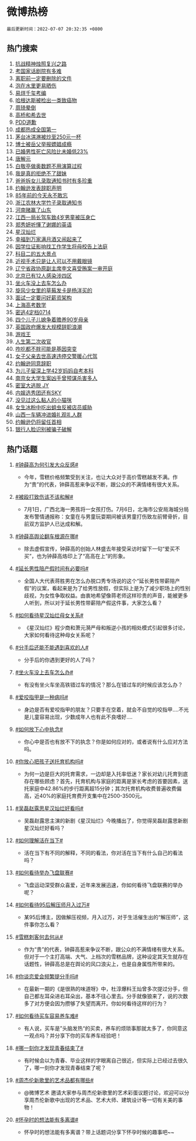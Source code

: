 # 微博热榜

`最后更新时间：2022-07-07 20:32:35 +0800`

## 热门搜索

1. [抗战精神烛照复兴之路](https://m.weibo.cn/search?containerid=100103type%3D1%26t%3D10%26q%3D%23%E6%8A%97%E6%88%98%E7%B2%BE%E7%A5%9E%E7%83%9B%E7%85%A7%E5%A4%8D%E5%85%B4%E4%B9%8B%E8%B7%AF%23&stream_entry_id=51&isnewpage=1&extparam=seat%3D1%26dgr%3D0%26c_type%3D51%26cate%3D10103%26pos%3D0%26filter_type%3Drealtimehot%26display_time%3D1657197154%26pre_seqid%3D1657197154152045441408&luicode=10000011&lfid=106003type%253D25%2526t%253D3%2526disable_hot%253D1%2526filter_type%253Drealtimehot)
1. [考国家话剧院有多难](https://m.weibo.cn/search?containerid=100103type%3D1%26t%3D10%26q%3D%23%E8%80%83%E5%9B%BD%E5%AE%B6%E8%AF%9D%E5%89%A7%E9%99%A2%E6%9C%89%E5%A4%9A%E9%9A%BE%23&stream_entry_id=31&isnewpage=1&extparam=seat%3D1%26realpos%3D1%26flag%3D0%26lcate%3D5001%26dgr%3D0%26c_type%3D31%26cate%3D0%26pos%3D0%26filter_type%3Drealtimehot%26display_time%3D1657197154%26pre_seqid%3D1657197154152045441408&luicode=10000011&lfid=106003type%253D25%2526t%253D3%2526disable_hot%253D1%2526filter_type%253Drealtimehot)
1. [离职前一定要删除的文件](https://m.weibo.cn/search?containerid=100103type%3D1%26t%3D10%26q%3D%23%E7%A6%BB%E8%81%8C%E5%89%8D%E4%B8%80%E5%AE%9A%E8%A6%81%E5%88%A0%E9%99%A4%E7%9A%84%E6%96%87%E4%BB%B6%23&stream_entry_id=31&isnewpage=1&extparam=seat%3D1%26realpos%3D2%26flag%3D16%26lcate%3D5001%26dgr%3D0%26c_type%3D31%26cate%3D0%26pos%3D1%26filter_type%3Drealtimehot%26display_time%3D1657197154%26pre_seqid%3D1657197154152045441408&luicode=10000011&lfid=106003type%253D25%2526t%253D3%2526disable_hot%253D1%2526filter_type%253Drealtimehot)
1. [泡在水里更易晒伤](https://m.weibo.cn/search?containerid=100103type%3D1%26t%3D10%26q%3D%23%E6%B3%A1%E5%9C%A8%E6%B0%B4%E9%87%8C%E6%9B%B4%E6%98%93%E6%99%92%E4%BC%A4%23&stream_entry_id=31&isnewpage=1&extparam=seat%3D1%26realpos%3D3%26flag%3D0%26lcate%3D5001%26dgr%3D0%26c_type%3D31%26cate%3D0%26pos%3D2%26filter_type%3Drealtimehot%26display_time%3D1657197154%26pre_seqid%3D1657197154152045441408&luicode=10000011&lfid=106003type%253D25%2526t%253D3%2526disable_hot%253D1%2526filter_type%253Drealtimehot)
1. [易烊千玺考编](https://m.weibo.cn/search?containerid=100103type%3D1%26t%3D10%26q%3D%E6%98%93%E7%83%8A%E5%8D%83%E7%8E%BA%E8%80%83%E7%BC%96&stream_entry_id=31&isnewpage=1&extparam=seat%3D1%26realpos%3D4%26flag%3D16%26lcate%3D5001%26dgr%3D0%26c_type%3D31%26cate%3D0%26pos%3D3%26filter_type%3Drealtimehot%26display_time%3D1657197154%26pre_seqid%3D1657197154152045441408&luicode=10000011&lfid=106003type%253D25%2526t%253D3%2526disable_hot%253D1%2526filter_type%253Drealtimehot)
1. [哈根达斯被检出一类致癌物](https://m.weibo.cn/search?containerid=100103type%3D1%26t%3D10%26q%3D%23%E5%93%88%E6%A0%B9%E8%BE%BE%E6%96%AF%E8%A2%AB%E6%A3%80%E5%87%BA%E4%B8%80%E7%B1%BB%E8%87%B4%E7%99%8C%E7%89%A9%23&stream_entry_id=31&isnewpage=1&extparam=seat%3D1%26realpos%3D5%26flag%3D0%26lcate%3D5001%26dgr%3D0%26c_type%3D31%26cate%3D0%26pos%3D4%26filter_type%3Drealtimehot%26display_time%3D1657197154%26pre_seqid%3D1657197154152045441408&luicode=10000011&lfid=106003type%253D25%2526t%253D3%2526disable_hot%253D1%2526filter_type%253Drealtimehot)
1. [周琦晕倒](https://m.weibo.cn/search?containerid=100103type%3D1%26t%3D10%26q%3D%E5%91%A8%E7%90%A6%E6%99%95%E5%80%92&stream_entry_id=31&isnewpage=1&extparam=seat%3D1%26realpos%3D6%26flag%3D0%26lcate%3D5001%26dgr%3D0%26c_type%3D31%26cate%3D0%26pos%3D5%26filter_type%3Drealtimehot%26display_time%3D1657197154%26pre_seqid%3D1657197154152045441408&luicode=10000011&lfid=106003type%253D25%2526t%253D3%2526disable_hot%253D1%2526filter_type%253Drealtimehot)
1. [高桥和希去世](https://m.weibo.cn/search?containerid=100103type%3D1%26t%3D10%26q%3D%23%E9%AB%98%E6%A1%A5%E5%92%8C%E5%B8%8C%E5%8E%BB%E4%B8%96%23&stream_entry_id=31&isnewpage=1&extparam=seat%3D1%26realpos%3D7%26flag%3D16%26lcate%3D5001%26dgr%3D0%26c_type%3D31%26cate%3D0%26pos%3D6%26filter_type%3Drealtimehot%26display_time%3D1657197154%26pre_seqid%3D1657197154152045441408&luicode=10000011&lfid=106003type%253D25%2526t%253D3%2526disable_hot%253D1%2526filter_type%253Drealtimehot)
1. [PDD道歉](https://m.weibo.cn/search?containerid=100103type%3D1%26t%3D10%26q%3D%23PDD%E9%81%93%E6%AD%89%23&stream_entry_id=31&isnewpage=1&extparam=seat%3D1%26realpos%3D8%26flag%3D2%26lcate%3D5001%26dgr%3D0%26c_type%3D31%26cate%3D0%26pos%3D7%26filter_type%3Drealtimehot%26display_time%3D1657197154%26pre_seqid%3D1657197154152045441408&luicode=10000011&lfid=106003type%253D25%2526t%253D3%2526disable_hot%253D1%2526filter_type%253Drealtimehot)
1. [成都热成全国第一](https://m.weibo.cn/search?containerid=100103type%3D1%26t%3D10%26q%3D%23%E6%88%90%E9%83%BD%E7%83%AD%E6%88%90%E5%85%A8%E5%9B%BD%E7%AC%AC%E4%B8%80%23&stream_entry_id=31&isnewpage=1&extparam=seat%3D1%26realpos%3D9%26flag%3D0%26lcate%3D5001%26dgr%3D0%26c_type%3D31%26cate%3D0%26pos%3D8%26filter_type%3Drealtimehot%26display_time%3D1657197154%26pre_seqid%3D1657197154152045441408&luicode=10000011&lfid=106003type%253D25%2526t%253D3%2526disable_hot%253D1%2526filter_type%253Drealtimehot)
1. [茅台冰淇淋被炒至250元一杯](https://m.weibo.cn/search?containerid=100103type%3D1%26t%3D10%26q%3D%23%E8%8C%85%E5%8F%B0%E5%86%B0%E6%B7%87%E6%B7%8B%E8%A2%AB%E7%82%92%E8%87%B3250%E5%85%83%E4%B8%80%E6%9D%AF%23&stream_entry_id=31&isnewpage=1&extparam=seat%3D1%26realpos%3D10%26flag%3D0%26lcate%3D5001%26dgr%3D0%26c_type%3D31%26cate%3D0%26pos%3D9%26filter_type%3Drealtimehot%26display_time%3D1657197154%26pre_seqid%3D1657197154152045441408&luicode=10000011&lfid=106003type%253D25%2526t%253D3%2526disable_hot%253D1%2526filter_type%253Drealtimehot)
1. [博士被岳父举报嫖娼成瘾](https://m.weibo.cn/search?containerid=100103type%3D1%26t%3D10%26q%3D%23%E5%8D%9A%E5%A3%AB%E8%A2%AB%E5%B2%B3%E7%88%B6%E4%B8%BE%E6%8A%A5%E5%AB%96%E5%A8%BC%E6%88%90%E7%98%BE%23&stream_entry_id=31&isnewpage=1&extparam=seat%3D1%26realpos%3D11%26flag%3D0%26lcate%3D5001%26dgr%3D0%26c_type%3D31%26cate%3D0%26pos%3D10%26filter_type%3Drealtimehot%26display_time%3D1657197154%26pre_seqid%3D1657197154152045441408&luicode=10000011&lfid=106003type%253D25%2526t%253D3%2526disable_hot%253D1%2526filter_type%253Drealtimehot)
1. [已婚男性死亡风险比未婚低23%](https://m.weibo.cn/search?containerid=100103type%3D1%26t%3D10%26q%3D%23%E5%B7%B2%E5%A9%9A%E7%94%B7%E6%80%A7%E6%AD%BB%E4%BA%A1%E9%A3%8E%E9%99%A9%E6%AF%94%E6%9C%AA%E5%A9%9A%E4%BD%8E23%25%23&stream_entry_id=31&isnewpage=1&extparam=seat%3D1%26realpos%3D12%26flag%3D0%26lcate%3D5001%26dgr%3D0%26c_type%3D31%26cate%3D0%26pos%3D11%26filter_type%3Drealtimehot%26display_time%3D1657197154%26pre_seqid%3D1657197154152045441408&luicode=10000011&lfid=106003type%253D25%2526t%253D3%2526disable_hot%253D1%2526filter_type%253Drealtimehot)
1. [唐解元](https://m.weibo.cn/search?containerid=100103type%3D1%26t%3D10%26q%3D%E5%94%90%E8%A7%A3%E5%85%83&stream_entry_id=31&isnewpage=1&extparam=seat%3D1%26realpos%3D13%26flag%3D0%26lcate%3D5001%26dgr%3D0%26c_type%3D31%26cate%3D0%26pos%3D12%26filter_type%3Drealtimehot%26display_time%3D1657197154%26pre_seqid%3D1657197154152045441408&luicode=10000011&lfid=106003type%253D25%2526t%253D3%2526disable_hot%253D1%2526filter_type%253Drealtimehot)
1. [白敬亭做奥数题不用演算过程](https://m.weibo.cn/search?containerid=100103type%3D1%26t%3D10%26q%3D%23%E7%99%BD%E6%95%AC%E4%BA%AD%E5%81%9A%E5%A5%A5%E6%95%B0%E9%A2%98%E4%B8%8D%E7%94%A8%E6%BC%94%E7%AE%97%E8%BF%87%E7%A8%8B%23&stream_entry_id=31&isnewpage=1&extparam=seat%3D1%26realpos%3D14%26flag%3D1%26lcate%3D5001%26dgr%3D0%26c_type%3D31%26cate%3D0%26pos%3D13%26filter_type%3Drealtimehot%26display_time%3D1657197154%26pre_seqid%3D1657197154152045441408&luicode=10000011&lfid=106003type%253D25%2526t%253D3%2526disable_hot%253D1%2526filter_type%253Drealtimehot)
1. [我是真的拒绝不了甜妹](https://m.weibo.cn/search?containerid=100103type%3D1%26t%3D10%26q%3D%23%E6%88%91%E6%98%AF%E7%9C%9F%E7%9A%84%E6%8B%92%E7%BB%9D%E4%B8%8D%E4%BA%86%E7%94%9C%E5%A6%B9%23&stream_entry_id=31&isnewpage=1&extparam=seat%3D1%26realpos%3D15%26flag%3D1%26lcate%3D5001%26dgr%3D0%26c_type%3D31%26cate%3D0%26pos%3D14%26filter_type%3Drealtimehot%26display_time%3D1657197154%26pre_seqid%3D1657197154152045441408&luicode=10000011&lfid=106003type%253D25%2526t%253D3%2526disable_hot%253D1%2526filter_type%253Drealtimehot)
1. [爸爸拆女儿录取通知书时有多珍重](https://m.weibo.cn/search?containerid=100103type%3D1%26t%3D10%26q%3D%23%E7%88%B8%E7%88%B8%E6%8B%86%E5%A5%B3%E5%84%BF%E5%BD%95%E5%8F%96%E9%80%9A%E7%9F%A5%E4%B9%A6%E6%97%B6%E6%9C%89%E5%A4%9A%E7%8F%8D%E9%87%8D%23&stream_entry_id=31&isnewpage=1&extparam=seat%3D1%26realpos%3D16%26flag%3D0%26lcate%3D5001%26dgr%3D0%26c_type%3D31%26cate%3D0%26pos%3D15%26filter_type%3Drealtimehot%26display_time%3D1657197154%26pre_seqid%3D1657197154152045441408&luicode=10000011&lfid=106003type%253D25%2526t%253D3%2526disable_hot%253D1%2526filter_type%253Drealtimehot)
1. [约翰逊发表辞职声明](https://m.weibo.cn/search?containerid=100103type%3D1%26t%3D10%26q%3D%23%E7%BA%A6%E7%BF%B0%E9%80%8A%E5%8F%91%E8%A1%A8%E8%BE%9E%E8%81%8C%E5%A3%B0%E6%98%8E%23&stream_entry_id=31&isnewpage=1&extparam=seat%3D1%26realpos%3D17%26flag%3D1%26lcate%3D5001%26dgr%3D0%26c_type%3D31%26cate%3D0%26pos%3D16%26filter_type%3Drealtimehot%26display_time%3D1657197154%26pre_seqid%3D1657197154152045441408&luicode=10000011&lfid=106003type%253D25%2526t%253D3%2526disable_hot%253D1%2526filter_type%253Drealtimehot)
1. [85年前的今天永不敢忘](https://m.weibo.cn/search?containerid=100103type%3D1%26t%3D10%26q%3D%2385%E5%B9%B4%E5%89%8D%E7%9A%84%E4%BB%8A%E5%A4%A9%E6%B0%B8%E4%B8%8D%E6%95%A2%E5%BF%98%23&stream_entry_id=31&isnewpage=1&extparam=seat%3D1%26realpos%3D18%26flag%3D0%26lcate%3D5001%26dgr%3D0%26c_type%3D31%26cate%3D0%26pos%3D17%26filter_type%3Drealtimehot%26display_time%3D1657197154%26pre_seqid%3D1657197154152045441408&luicode=10000011&lfid=106003type%253D25%2526t%253D3%2526disable_hot%253D1%2526filter_type%253Drealtimehot)
1. [浙江农林大学竹子录取通知书](https://m.weibo.cn/search?containerid=100103type%3D1%26t%3D10%26q%3D%23%E6%B5%99%E6%B1%9F%E5%86%9C%E6%9E%97%E5%A4%A7%E5%AD%A6%E7%AB%B9%E5%AD%90%E5%BD%95%E5%8F%96%E9%80%9A%E7%9F%A5%E4%B9%A6%23&stream_entry_id=31&isnewpage=1&extparam=seat%3D1%26realpos%3D19%26flag%3D1%26lcate%3D5001%26dgr%3D0%26c_type%3D31%26cate%3D0%26pos%3D18%26filter_type%3Drealtimehot%26display_time%3D1657197154%26pre_seqid%3D1657197154152045441408&luicode=10000011&lfid=106003type%253D25%2526t%253D3%2526disable_hot%253D1%2526filter_type%253Drealtimehot)
1. [河南赌赢了山东](https://m.weibo.cn/search?containerid=100103type%3D1%26t%3D10%26q%3D%23%E6%B2%B3%E5%8D%97%E8%B5%8C%E8%B5%A2%E4%BA%86%E5%B1%B1%E4%B8%9C%23&stream_entry_id=31&isnewpage=1&extparam=seat%3D1%26realpos%3D20%26flag%3D0%26lcate%3D5001%26dgr%3D0%26c_type%3D31%26cate%3D0%26pos%3D19%26filter_type%3Drealtimehot%26display_time%3D1657197154%26pre_seqid%3D1657197154152045441408&luicode=10000011&lfid=106003type%253D25%2526t%253D3%2526disable_hot%253D1%2526filter_type%253Drealtimehot)
1. [江西一局长驾车致4岁男童被压身亡](https://m.weibo.cn/search?containerid=100103type%3D1%26t%3D10%26q%3D%23%E6%B1%9F%E8%A5%BF%E4%B8%80%E5%B1%80%E9%95%BF%E9%A9%BE%E8%BD%A6%E8%87%B44%E5%B2%81%E7%94%B7%E7%AB%A5%E8%A2%AB%E5%8E%8B%E8%BA%AB%E4%BA%A1%23&stream_entry_id=31&isnewpage=1&extparam=seat%3D1%26realpos%3D21%26flag%3D0%26lcate%3D5001%26dgr%3D0%26c_type%3D31%26cate%3D0%26pos%3D20%26filter_type%3Drealtimehot%26display_time%3D1657197154%26pre_seqid%3D1657197154152045441408&luicode=10000011&lfid=106003type%253D25%2526t%253D3%2526disable_hot%253D1%2526filter_type%253Drealtimehot)
1. [郑秀妍听懂了谢娜的英语](https://m.weibo.cn/search?containerid=100103type%3D1%26t%3D10%26q%3D%23%E9%83%91%E7%A7%80%E5%A6%8D%E5%90%AC%E6%87%82%E4%BA%86%E8%B0%A2%E5%A8%9C%E7%9A%84%E8%8B%B1%E8%AF%AD%23&stream_entry_id=31&isnewpage=1&extparam=seat%3D1%26realpos%3D22%26flag%3D0%26lcate%3D5001%26dgr%3D0%26c_type%3D31%26cate%3D0%26pos%3D21%26filter_type%3Drealtimehot%26display_time%3D1657197154%26pre_seqid%3D1657197154152045441408&luicode=10000011&lfid=106003type%253D25%2526t%253D3%2526disable_hot%253D1%2526filter_type%253Drealtimehot)
1. [星汉灿烂](https://m.weibo.cn/search?containerid=100103type%3D1%26t%3D10%26q%3D%E6%98%9F%E6%B1%89%E7%81%BF%E7%83%82&stream_entry_id=31&isnewpage=1&extparam=seat%3D1%26realpos%3D23%26flag%3D0%26lcate%3D5001%26dgr%3D0%26c_type%3D31%26cate%3D0%26pos%3D22%26filter_type%3Drealtimehot%26display_time%3D1657197154%26pre_seqid%3D1657197154152045441408&luicode=10000011&lfid=106003type%253D25%2526t%253D3%2526disable_hot%253D1%2526filter_type%253Drealtimehot)
1. [幸福到万家满月酒又闹起来了](https://m.weibo.cn/search?containerid=100103type%3D1%26t%3D10%26q%3D%23%E5%B9%B8%E7%A6%8F%E5%88%B0%E4%B8%87%E5%AE%B6%E6%BB%A1%E6%9C%88%E9%85%92%E5%8F%88%E9%97%B9%E8%B5%B7%E6%9D%A5%E4%BA%86%23&stream_entry_id=31&isnewpage=1&extparam=seat%3D1%26realpos%3D24%26flag%3D1%26lcate%3D5001%26dgr%3D0%26c_type%3D31%26cate%3D0%26pos%3D23%26filter_type%3Drealtimehot%26display_time%3D1657197154%26pre_seqid%3D1657197154152045441408&luicode=10000011&lfid=106003type%253D25%2526t%253D3%2526disable_hot%253D1%2526filter_type%253Drealtimehot)
1. [因学位证影响找工作学生将母校告上法庭](https://m.weibo.cn/search?containerid=100103type%3D1%26t%3D10%26q%3D%23%E5%9B%A0%E5%AD%A6%E4%BD%8D%E8%AF%81%E5%BD%B1%E5%93%8D%E6%89%BE%E5%B7%A5%E4%BD%9C%E5%AD%A6%E7%94%9F%E5%B0%86%E6%AF%8D%E6%A0%A1%E5%91%8A%E4%B8%8A%E6%B3%95%E5%BA%AD%23&stream_entry_id=31&isnewpage=1&extparam=seat%3D1%26realpos%3D25%26flag%3D0%26lcate%3D5001%26dgr%3D0%26c_type%3D31%26cate%3D0%26pos%3D24%26filter_type%3Drealtimehot%26display_time%3D1657197154%26pre_seqid%3D1657197154152045441408&luicode=10000011&lfid=106003type%253D25%2526t%253D3%2526disable_hot%253D1%2526filter_type%253Drealtimehot)
1. [科目二的五大景点](https://m.weibo.cn/search?containerid=100103type%3D1%26t%3D10%26q%3D%23%E7%A7%91%E7%9B%AE%E4%BA%8C%E7%9A%84%E4%BA%94%E5%A4%A7%E6%99%AF%E7%82%B9%23&stream_entry_id=31&isnewpage=1&extparam=seat%3D1%26realpos%3D26%26flag%3D0%26lcate%3D5001%26dgr%3D0%26c_type%3D31%26cate%3D0%26pos%3D25%26filter_type%3Drealtimehot%26display_time%3D1657197154%26pre_seqid%3D1657197154152045441408&luicode=10000011&lfid=106003type%253D25%2526t%253D3%2526disable_hot%253D1%2526filter_type%253Drealtimehot)
1. [近视手术只是让人可以不用戴眼镜](https://m.weibo.cn/search?containerid=100103type%3D1%26t%3D10%26q%3D%23%E8%BF%91%E8%A7%86%E6%89%8B%E6%9C%AF%E5%8F%AA%E6%98%AF%E8%AE%A9%E4%BA%BA%E5%8F%AF%E4%BB%A5%E4%B8%8D%E7%94%A8%E6%88%B4%E7%9C%BC%E9%95%9C%23&stream_entry_id=31&isnewpage=1&extparam=seat%3D1%26realpos%3D27%26flag%3D0%26lcate%3D5001%26dgr%3D0%26c_type%3D31%26cate%3D0%26pos%3D26%26filter_type%3Drealtimehot%26display_time%3D1657197154%26pre_seqid%3D1657197154152045441408&luicode=10000011&lfid=106003type%253D25%2526t%253D3%2526disable_hot%253D1%2526filter_type%253Drealtimehot)
1. [辽宁省政协原副主席李文喜受贿案一审开庭](https://m.weibo.cn/search?containerid=100103type%3D1%26t%3D10%26q%3D%23%E8%BE%BD%E5%AE%81%E7%9C%81%E6%94%BF%E5%8D%8F%E5%8E%9F%E5%89%AF%E4%B8%BB%E5%B8%AD%E6%9D%8E%E6%96%87%E5%96%9C%E5%8F%97%E8%B4%BF%E6%A1%88%E4%B8%80%E5%AE%A1%E5%BC%80%E5%BA%AD%23&stream_entry_id=31&isnewpage=1&extparam=seat%3D1%26realpos%3D28%26flag%3D1%26lcate%3D5001%26dgr%3D0%26c_type%3D31%26cate%3D0%26pos%3D27%26filter_type%3Drealtimehot%26display_time%3D1657197154%26pre_seqid%3D1657197154152045441408&luicode=10000011&lfid=106003type%253D25%2526t%253D3%2526disable_hot%253D1%2526filter_type%253Drealtimehot)
1. [北京已有12人感染涉四区](https://m.weibo.cn/search?containerid=100103type%3D1%26t%3D10%26q%3D%23%E5%8C%97%E4%BA%AC%E5%B7%B2%E6%9C%8912%E4%BA%BA%E6%84%9F%E6%9F%93%E6%B6%89%E5%9B%9B%E5%8C%BA%23&stream_entry_id=31&isnewpage=1&extparam=seat%3D1%26realpos%3D29%26flag%3D0%26lcate%3D5001%26dgr%3D0%26c_type%3D31%26cate%3D0%26pos%3D28%26filter_type%3Drealtimehot%26display_time%3D1657197154%26pre_seqid%3D1657197154152045441408&luicode=10000011&lfid=106003type%253D25%2526t%253D3%2526disable_hot%253D1%2526filter_type%253Drealtimehot)
1. [坐火车没上去车怎么办](https://m.weibo.cn/search?containerid=100103type%3D1%26t%3D10%26q%3D%23%E5%9D%90%E7%81%AB%E8%BD%A6%E6%B2%A1%E4%B8%8A%E5%8E%BB%E8%BD%A6%E6%80%8E%E4%B9%88%E5%8A%9E%23&stream_entry_id=31&isnewpage=1&extparam=seat%3D1%26realpos%3D30%26flag%3D1%26lcate%3D5001%26dgr%3D0%26c_type%3D31%26cate%3D0%26pos%3D29%26filter_type%3Drealtimehot%26display_time%3D1657197154%26pre_seqid%3D1657197154152045441408&luicode=10000011&lfid=106003type%253D25%2526t%253D3%2526disable_hot%253D1%2526filter_type%253Drealtimehot)
1. [旋风少女里的草莓发卡是杨洋买的](https://m.weibo.cn/search?containerid=100103type%3D1%26t%3D10%26q%3D%23%E6%97%8B%E9%A3%8E%E5%B0%91%E5%A5%B3%E9%87%8C%E7%9A%84%E8%8D%89%E8%8E%93%E5%8F%91%E5%8D%A1%E6%98%AF%E6%9D%A8%E6%B4%8B%E4%B9%B0%E7%9A%84%23&stream_entry_id=31&isnewpage=1&extparam=seat%3D1%26realpos%3D31%26flag%3D0%26lcate%3D5001%26dgr%3D0%26c_type%3D31%26cate%3D0%26pos%3D30%26filter_type%3Drealtimehot%26display_time%3D1657197154%26pre_seqid%3D1657197154152045441408&luicode=10000011&lfid=106003type%253D25%2526t%253D3%2526disable_hot%253D1%2526filter_type%253Drealtimehot)
1. [面试一定要问好薪资架构](https://m.weibo.cn/search?containerid=100103type%3D1%26t%3D10%26q%3D%23%E9%9D%A2%E8%AF%95%E4%B8%80%E5%AE%9A%E8%A6%81%E9%97%AE%E5%A5%BD%E8%96%AA%E8%B5%84%E6%9E%B6%E6%9E%84%23&stream_entry_id=31&isnewpage=1&extparam=seat%3D1%26realpos%3D32%26flag%3D0%26lcate%3D5001%26dgr%3D0%26c_type%3D31%26cate%3D0%26pos%3D31%26filter_type%3Drealtimehot%26display_time%3D1657197154%26pre_seqid%3D1657197154152045441408&luicode=10000011&lfid=106003type%253D25%2526t%253D3%2526disable_hot%253D1%2526filter_type%253Drealtimehot)
1. [上海高考数学](https://m.weibo.cn/search?containerid=100103type%3D1%26t%3D10%26q%3D%E4%B8%8A%E6%B5%B7%E9%AB%98%E8%80%83%E6%95%B0%E5%AD%A6&stream_entry_id=31&isnewpage=1&extparam=seat%3D1%26realpos%3D33%26flag%3D0%26lcate%3D5001%26dgr%3D0%26c_type%3D31%26cate%3D0%26pos%3D32%26filter_type%3Drealtimehot%26display_time%3D1657197154%26pre_seqid%3D1657197154152045441408&luicode=10000011&lfid=106003type%253D25%2526t%253D3%2526disable_hot%253D1%2526filter_type%253Drealtimehot)
1. [密逃4定档0714](https://m.weibo.cn/search?containerid=100103type%3D1%26t%3D10%26q%3D%23%E5%AF%86%E9%80%834%E5%AE%9A%E6%A1%A30714%23&stream_entry_id=31&isnewpage=1&extparam=seat%3D1%26realpos%3D34%26flag%3D1%26lcate%3D5001%26dgr%3D0%26c_type%3D31%26cate%3D0%26pos%3D33%26filter_type%3Drealtimehot%26display_time%3D1657197154%26pre_seqid%3D1657197154152045441408&luicode=10000011&lfid=106003type%253D25%2526t%253D3%2526disable_hot%253D1%2526filter_type%253Drealtimehot)
1. [四个儿子儿媳争着赡养90岁母亲](https://m.weibo.cn/search?containerid=100103type%3D1%26t%3D10%26q%3D%23%E5%9B%9B%E4%B8%AA%E5%84%BF%E5%AD%90%E5%84%BF%E5%AA%B3%E4%BA%89%E7%9D%80%E8%B5%A1%E5%85%BB90%E5%B2%81%E6%AF%8D%E4%BA%B2%23&stream_entry_id=31&isnewpage=1&extparam=seat%3D1%26realpos%3D35%26flag%3D0%26lcate%3D5001%26dgr%3D0%26c_type%3D31%26cate%3D0%26pos%3D34%26filter_type%3Drealtimehot%26display_time%3D1657197154%26pre_seqid%3D1657197154152045441408&luicode=10000011&lfid=106003type%253D25%2526t%253D3%2526disable_hot%253D1%2526filter_type%253Drealtimehot)
1. [英国政府爆发大规模辞职浪潮](https://m.weibo.cn/search?containerid=100103type%3D1%26t%3D10%26q%3D%23%E8%8B%B1%E5%9B%BD%E6%94%BF%E5%BA%9C%E7%88%86%E5%8F%91%E5%A4%A7%E8%A7%84%E6%A8%A1%E8%BE%9E%E8%81%8C%E6%B5%AA%E6%BD%AE%23&stream_entry_id=31&isnewpage=1&extparam=seat%3D1%26realpos%3D36%26flag%3D0%26lcate%3D5001%26dgr%3D0%26c_type%3D31%26cate%3D0%26pos%3D35%26filter_type%3Drealtimehot%26display_time%3D1657197154%26pre_seqid%3D1657197154152045441408&luicode=10000011&lfid=106003type%253D25%2526t%253D3%2526disable_hot%253D1%2526filter_type%253Drealtimehot)
1. [游戏王](https://m.weibo.cn/search?containerid=100103type%3D1%26t%3D10%26q%3D%E6%B8%B8%E6%88%8F%E7%8E%8B&stream_entry_id=31&isnewpage=1&extparam=seat%3D1%26realpos%3D37%26flag%3D0%26lcate%3D5001%26dgr%3D0%26c_type%3D31%26cate%3D0%26pos%3D36%26filter_type%3Drealtimehot%26display_time%3D1657197154%26pre_seqid%3D1657197154152045441408&luicode=10000011&lfid=106003type%253D25%2526t%253D3%2526disable_hot%253D1%2526filter_type%253Drealtimehot)
1. [人生第二次收官](https://m.weibo.cn/search?containerid=100103type%3D1%26t%3D10%26q%3D%23%E4%BA%BA%E7%94%9F%E7%AC%AC%E4%BA%8C%E6%AC%A1%E6%94%B6%E5%AE%98%23&stream_entry_id=31&isnewpage=1&extparam=seat%3D1%26realpos%3D38%26flag%3D1%26lcate%3D5001%26dgr%3D0%26c_type%3D31%26cate%3D0%26pos%3D37%26filter_type%3Drealtimehot%26display_time%3D1657197154%26pre_seqid%3D1657197154152045441408&luicode=10000011&lfid=106003type%253D25%2526t%253D3%2526disable_hot%253D1%2526filter_type%253Drealtimehot)
1. [咋吃都不胖可能是基因突变](https://m.weibo.cn/search?containerid=100103type%3D1%26t%3D10%26q%3D%23%E5%92%8B%E5%90%83%E9%83%BD%E4%B8%8D%E8%83%96%E5%8F%AF%E8%83%BD%E6%98%AF%E5%9F%BA%E5%9B%A0%E7%AA%81%E5%8F%98%23&stream_entry_id=31&isnewpage=1&extparam=seat%3D1%26realpos%3D39%26flag%3D0%26lcate%3D5001%26dgr%3D0%26c_type%3D31%26cate%3D0%26pos%3D38%26filter_type%3Drealtimehot%26display_time%3D1657197154%26pre_seqid%3D1657197154152045441408&luicode=10000011&lfid=106003type%253D25%2526t%253D3%2526disable_hot%253D1%2526filter_type%253Drealtimehot)
1. [女子父亲去世高速违停交警暖心代驾](https://m.weibo.cn/search?containerid=100103type%3D1%26t%3D10%26q%3D%23%E5%A5%B3%E5%AD%90%E7%88%B6%E4%BA%B2%E5%8E%BB%E4%B8%96%E9%AB%98%E9%80%9F%E8%BF%9D%E5%81%9C%E4%BA%A4%E8%AD%A6%E6%9A%96%E5%BF%83%E4%BB%A3%E9%A9%BE%23&stream_entry_id=31&isnewpage=1&extparam=seat%3D1%26realpos%3D40%26flag%3D0%26lcate%3D5001%26dgr%3D0%26c_type%3D31%26cate%3D0%26pos%3D39%26filter_type%3Drealtimehot%26display_time%3D1657197154%26pre_seqid%3D1657197154152045441408&luicode=10000011&lfid=106003type%253D25%2526t%253D3%2526disable_hot%253D1%2526filter_type%253Drealtimehot)
1. [约翰逊同意辞职](https://m.weibo.cn/search?containerid=100103type%3D1%26t%3D10%26q%3D%23%E7%BA%A6%E7%BF%B0%E9%80%8A%E5%90%8C%E6%84%8F%E8%BE%9E%E8%81%8C%23&stream_entry_id=31&isnewpage=1&extparam=seat%3D1%26realpos%3D41%26flag%3D0%26lcate%3D5001%26dgr%3D0%26c_type%3D31%26cate%3D0%26pos%3D40%26filter_type%3Drealtimehot%26display_time%3D1657197154%26pre_seqid%3D1657197154152045441408&luicode=10000011&lfid=106003type%253D25%2526t%253D3%2526disable_hot%253D1%2526filter_type%253Drealtimehot)
1. [为儿子留深上学42岁妈妈自考本科](https://m.weibo.cn/search?containerid=100103type%3D1%26t%3D10%26q%3D%23%E4%B8%BA%E5%84%BF%E5%AD%90%E7%95%99%E6%B7%B1%E4%B8%8A%E5%AD%A642%E5%B2%81%E5%A6%88%E5%A6%88%E8%87%AA%E8%80%83%E6%9C%AC%E7%A7%91%23&stream_entry_id=31&isnewpage=1&extparam=seat%3D1%26realpos%3D42%26flag%3D1%26lcate%3D5001%26dgr%3D0%26c_type%3D31%26cate%3D0%26pos%3D41%26filter_type%3Drealtimehot%26display_time%3D1657197154%26pre_seqid%3D1657197154152045441408&luicode=10000011&lfid=106003type%253D25%2526t%253D3%2526disable_hot%253D1%2526filter_type%253Drealtimehot)
1. [南京女大学生案凶手曾预谋杀害多人](https://m.weibo.cn/search?containerid=100103type%3D1%26t%3D10%26q%3D%23%E5%8D%97%E4%BA%AC%E5%A5%B3%E5%A4%A7%E5%AD%A6%E7%94%9F%E6%A1%88%E5%87%B6%E6%89%8B%E6%9B%BE%E9%A2%84%E8%B0%8B%E6%9D%80%E5%AE%B3%E5%A4%9A%E4%BA%BA%23&stream_entry_id=31&isnewpage=1&extparam=seat%3D1%26realpos%3D43%26flag%3D0%26lcate%3D5001%26dgr%3D0%26c_type%3D31%26cate%3D0%26pos%3D42%26filter_type%3Drealtimehot%26display_time%3D1657197154%26pre_seqid%3D1657197154152045441408&luicode=10000011&lfid=106003type%253D25%2526t%253D3%2526disable_hot%253D1%2526filter_type%253Drealtimehot)
1. [密室大逃脱 JY](https://m.weibo.cn/search?containerid=100103type%3D1%26t%3D10%26q%3D%E5%AF%86%E5%AE%A4%E5%A4%A7%E9%80%83%E8%84%B1+JY&stream_entry_id=31&isnewpage=1&extparam=seat%3D1%26realpos%3D44%26flag%3D0%26lcate%3D5001%26dgr%3D0%26c_type%3D31%26cate%3D0%26pos%3D43%26filter_type%3Drealtimehot%26display_time%3D1657197154%26pre_seqid%3D1657197154152045441408&luicode=10000011&lfid=106003type%253D25%2526t%253D3%2526disable_hot%253D1%2526filter_type%253Drealtimehot)
1. [内娱选秀团还有SKY](https://m.weibo.cn/search?containerid=100103type%3D1%26t%3D10%26q%3D%23%E5%86%85%E5%A8%B1%E9%80%89%E7%A7%80%E5%9B%A2%E8%BF%98%E6%9C%89SKY%23&stream_entry_id=31&isnewpage=1&extparam=seat%3D1%26realpos%3D45%26flag%3D0%26lcate%3D5001%26dgr%3D0%26c_type%3D31%26cate%3D0%26pos%3D44%26filter_type%3Drealtimehot%26display_time%3D1657197154%26pre_seqid%3D1657197154152045441408&luicode=10000011&lfid=106003type%253D25%2526t%253D3%2526disable_hot%253D1%2526filter_type%253Drealtimehot)
1. [没见过这么黏人的小猫咪](https://m.weibo.cn/search?containerid=100103type%3D1%26t%3D10%26q%3D%23%E6%B2%A1%E8%A7%81%E8%BF%87%E8%BF%99%E4%B9%88%E9%BB%8F%E4%BA%BA%E7%9A%84%E5%B0%8F%E7%8C%AB%E5%92%AA%23&stream_entry_id=31&isnewpage=1&extparam=seat%3D1%26realpos%3D46%26flag%3D1%26lcate%3D5001%26dgr%3D0%26c_type%3D31%26cate%3D0%26pos%3D45%26filter_type%3Drealtimehot%26display_time%3D1657197154%26pre_seqid%3D1657197154152045441408&luicode=10000011&lfid=106003type%253D25%2526t%253D3%2526disable_hot%253D1%2526filter_type%253Drealtimehot)
1. [女生冰粉中吃出蛆虫反被店员威胁](https://m.weibo.cn/search?containerid=100103type%3D1%26t%3D10%26q%3D%23%E5%A5%B3%E7%94%9F%E5%86%B0%E7%B2%89%E4%B8%AD%E5%90%83%E5%87%BA%E8%9B%86%E8%99%AB%E5%8F%8D%E8%A2%AB%E5%BA%97%E5%91%98%E5%A8%81%E8%83%81%23&stream_entry_id=31&isnewpage=1&extparam=seat%3D1%26realpos%3D47%26flag%3D0%26lcate%3D5001%26dgr%3D0%26c_type%3D31%26cate%3D0%26pos%3D46%26filter_type%3Drealtimehot%26display_time%3D1657197154%26pre_seqid%3D1657197154152045441408&luicode=10000011&lfid=106003type%253D25%2526t%253D3%2526disable_hot%253D1%2526filter_type%253Drealtimehot)
1. [山西一车辆冲进婚礼观礼人群](https://m.weibo.cn/search?containerid=100103type%3D1%26t%3D10%26q%3D%23%E5%B1%B1%E8%A5%BF%E4%B8%80%E8%BD%A6%E8%BE%86%E5%86%B2%E8%BF%9B%E5%A9%9A%E7%A4%BC%E8%A7%82%E7%A4%BC%E4%BA%BA%E7%BE%A4%23&stream_entry_id=31&isnewpage=1&extparam=seat%3D1%26realpos%3D48%26flag%3D0%26lcate%3D5001%26dgr%3D0%26c_type%3D31%26cate%3D0%26pos%3D47%26filter_type%3Drealtimehot%26display_time%3D1657197154%26pre_seqid%3D1657197154152045441408&luicode=10000011&lfid=106003type%253D25%2526t%253D3%2526disable_hot%253D1%2526filter_type%253Drealtimehot)
1. [约翰逊仍将留任首相](https://m.weibo.cn/search?containerid=100103type%3D1%26t%3D10%26q%3D%23%E7%BA%A6%E7%BF%B0%E9%80%8A%E4%BB%8D%E5%B0%86%E7%95%99%E4%BB%BB%E9%A6%96%E7%9B%B8%23&stream_entry_id=31&isnewpage=1&extparam=seat%3D1%26realpos%3D49%26flag%3D1%26lcate%3D5001%26dgr%3D0%26c_type%3D31%26cate%3D0%26pos%3D48%26filter_type%3Drealtimehot%26display_time%3D1657197154%26pre_seqid%3D1657197154152045441408&luicode=10000011&lfid=106003type%253D25%2526t%253D3%2526disable_hot%253D1%2526filter_type%253Drealtimehot)
1. [银行人脸识别被骗子破解](https://m.weibo.cn/search?containerid=100103type%3D1%26t%3D10%26q%3D%23%E9%93%B6%E8%A1%8C%E4%BA%BA%E8%84%B8%E8%AF%86%E5%88%AB%E8%A2%AB%E9%AA%97%E5%AD%90%E7%A0%B4%E8%A7%A3%23&stream_entry_id=31&isnewpage=1&extparam=seat%3D1%26realpos%3D50%26flag%3D0%26lcate%3D5001%26dgr%3D0%26c_type%3D31%26cate%3D0%26pos%3D49%26filter_type%3Drealtimehot%26display_time%3D1657197154%26pre_seqid%3D1657197154152045441408&luicode=10000011&lfid=106003type%253D25%2526t%253D3%2526disable_hot%253D1%2526filter_type%253Drealtimehot)

## 热门话题

1. [#钟薛高为何引发大众反感#](https://m.weibo.cn/search?containerid=231522type%3D1%26t%3D10%26q%3D%23%E9%92%9F%E8%96%9B%E9%AB%98%E4%B8%BA%E4%BD%95%E5%BC%95%E5%8F%91%E5%A4%A7%E4%BC%97%E5%8F%8D%E6%84%9F%23&stream_entry_id=128&isnewpage=1&extparam=seat%3D1%26dgr%3D0%26cate%3D5004%26unitid%3D44777%26lcate%3D5004%26pos%3D1-0-0%26c_type%3D128%26display_time%3D1657197155%26pre_seqid%3D1657197155214026376314&luicode=10000011&lfid=231648_-_4)
    - 今年，雪糕价格频繁受到关注，也让大众对于高价雪糕越发不满。作为“贵”的代表，钟薛高惹来争议不断，跟公众的不满情绪有很大关系。

1. [#被殴打致伤该不该和解#](https://m.weibo.cn/search?containerid=231522type%3D1%26t%3D10%26q%3D%23%E8%A2%AB%E6%AE%B4%E6%89%93%E8%87%B4%E4%BC%A4%E8%AF%A5%E4%B8%8D%E8%AF%A5%E5%92%8C%E8%A7%A3%23&stream_entry_id=128&isnewpage=1&extparam=seat%3D1%26dgr%3D0%26cate%3D5004%26unitid%3D44776%26lcate%3D5004%26pos%3D1-0-1%26c_type%3D128%26display_time%3D1657197155%26pre_seqid%3D1657197155214026376314&luicode=10000011&lfid=231648_-_4)
    - 7月1日，广西北海一男孩将一女孩打伤。7月6日，北海市公安局海城分局发布警情通报称：女童在与男童玩耍期间被该男童打伤致左前臂骨折，目前双方监护人已达成和解。

1. [#钟薛高舆论翻车根源在哪#](https://m.weibo.cn/search?containerid=231522type%3D1%26t%3D10%26q%3D%23%E9%92%9F%E8%96%9B%E9%AB%98%E8%88%86%E8%AE%BA%E7%BF%BB%E8%BD%A6%E6%A0%B9%E6%BA%90%E5%9C%A8%E5%93%AA%23&stream_entry_id=128&isnewpage=1&extparam=seat%3D1%26dgr%3D0%26cate%3D5004%26unitid%3D44767%26lcate%3D5004%26pos%3D1-0-2%26c_type%3D128%26display_time%3D1657197155%26pre_seqid%3D1657197155214026376314&luicode=10000011&lfid=231648_-_4)
    - 除去虚假宣传，钟薛高的创始人林盛去年接受采访时留下一句“爱买不买”，也为钟薛高烙印上了“高高在上”的形象。

1. [#延长男性陪产假时间有必要吗#](https://m.weibo.cn/search?containerid=231522type%3D1%26t%3D10%26q%3D%23%E5%BB%B6%E9%95%BF%E7%94%B7%E6%80%A7%E9%99%AA%E4%BA%A7%E5%81%87%E6%97%B6%E9%97%B4%E6%9C%89%E5%BF%85%E8%A6%81%E5%90%97%23&stream_entry_id=128&isnewpage=1&extparam=seat%3D1%26dgr%3D0%26cate%3D5004%26unitid%3D44771%26lcate%3D5004%26pos%3D1-0-3%26c_type%3D128%26display_time%3D1657197155%26pre_seqid%3D1657197155214026376314&luicode=10000011&lfid=231648_-_4)
    - 全国人大代表蒋胜男在怎么办脱口秀专场说的这个“延长男性带薪陪产假”的议案，看起来是为了给男性放假，但实际上是为了减少职场上的性别歧视，为女性争取权益。由衷地希望像蒋老师这样珍贵的声音，能被更多人听到，所以对于延长男性带薪陪产假这件事，大家怎么看？ ​

1. [#如何看待星汉灿烂母女关系#](https://m.weibo.cn/search?containerid=231522type%3D1%26t%3D10%26q%3D%23%E5%A6%82%E4%BD%95%E7%9C%8B%E5%BE%85%E6%98%9F%E6%B1%89%E7%81%BF%E7%83%82%E6%AF%8D%E5%A5%B3%E5%85%B3%E7%B3%BB%23&stream_entry_id=128&isnewpage=1&extparam=seat%3D1%26dgr%3D0%26cate%3D5004%26unitid%3D44768%26lcate%3D5004%26pos%3D1-0-4%26c_type%3D128%26display_time%3D1657197155%26pre_seqid%3D1657197155214026376314&luicode=10000011&lfid=231648_-_4)
    - 《星汉灿烂》程少商和萧元漪严母和叛逆小孩的相处模式引起很多讨论，大家如何看待这种母女关系呢？

1. [#分手后还能不能遇到喜欢的人#](https://m.weibo.cn/search?containerid=231522type%3D1%26t%3D10%26q%3D%23%E5%88%86%E6%89%8B%E5%90%8E%E8%BF%98%E8%83%BD%E4%B8%8D%E8%83%BD%E9%81%87%E5%88%B0%E5%96%9C%E6%AC%A2%E7%9A%84%E4%BA%BA%23&stream_entry_id=128&isnewpage=1&extparam=seat%3D1%26dgr%3D0%26cate%3D5004%26unitid%3D44772%26lcate%3D5004%26pos%3D1-0-5%26c_type%3D128%26display_time%3D1657197155%26pre_seqid%3D1657197155214026376314&luicode=10000011&lfid=231648_-_4)
    - 分手后的你遇到更好的人了吗？

1. [#坐火车没上去车怎么办#](https://m.weibo.cn/search?containerid=231522type%3D1%26t%3D10%26q%3D%23%E5%9D%90%E7%81%AB%E8%BD%A6%E6%B2%A1%E4%B8%8A%E5%8E%BB%E8%BD%A6%E6%80%8E%E4%B9%88%E5%8A%9E%23&stream_entry_id=128&isnewpage=1&extparam=seat%3D1%26dgr%3D0%26cate%3D5004%26unitid%3D1657191679853%26lcate%3D5004%26pos%3D1-0-6%26c_type%3D128%26display_time%3D1657197155%26pre_seqid%3D1657197155214026376314&luicode=10000011&lfid=231648_-_4)
    - 有没有坐火车坐高铁错过车的情况？那么在错过车的时候应该怎么办？

1. [#爱咬指甲是一种病吗#](https://m.weibo.cn/search?containerid=231522type%3D1%26t%3D10%26q%3D%23%E7%88%B1%E5%92%AC%E6%8C%87%E7%94%B2%E6%98%AF%E4%B8%80%E7%A7%8D%E7%97%85%E5%90%97%23&stream_entry_id=128&isnewpage=1&extparam=seat%3D1%26dgr%3D0%26cate%3D5004%26unitid%3D44765%26lcate%3D5004%26pos%3D1-0-7%26c_type%3D128%26display_time%3D1657197155%26pre_seqid%3D1657197155214026376314&luicode=10000011&lfid=231648_-_4)
    - 身边是否有爱咬指甲的朋友？只要手在空着，就会不自觉的咬指甲....不光是儿童容易出现，少数成年人也有此不良嗜好....

1. [#如何放下心中执念#](https://m.weibo.cn/search?containerid=231522type%3D1%26t%3D10%26q%3D%23%E5%A6%82%E4%BD%95%E6%94%BE%E4%B8%8B%E5%BF%83%E4%B8%AD%E6%89%A7%E5%BF%B5%23&stream_entry_id=128&isnewpage=1&extparam=seat%3D1%26dgr%3D0%26cate%3D5004%26unitid%3D44787%26lcate%3D5004%26pos%3D1-0-8%26c_type%3D128%26display_time%3D1657197155%26pre_seqid%3D1657197155214026376314&luicode=10000011&lfid=231648_-_4)
    - 你心中是否也有放不下的执念？你是如何应对的，或者说有什么应对方法吗。

1. [#你放心把孩子送托育机构吗#](https://m.weibo.cn/search?containerid=231522type%3D1%26t%3D10%26q%3D%23%E4%BD%A0%E6%94%BE%E5%BF%83%E6%8A%8A%E5%AD%A9%E5%AD%90%E9%80%81%E6%89%98%E8%82%B2%E6%9C%BA%E6%9E%84%E5%90%97%23&stream_entry_id=128&isnewpage=1&extparam=seat%3D1%26dgr%3D0%26cate%3D5004%26unitid%3D44760%26lcate%3D5004%26pos%3D1-0-9%26c_type%3D128%26display_time%3D1657197155%26pre_seqid%3D1657197155214026376314&luicode=10000011&lfid=231648_-_4)
    - 为何一边是巨大的托育需求，一边却是入托率低迷？家长对幼儿托育到底存在哪些顾虑？首先，托育机构与家庭的距离是家长考虑的首要因素，送托家庭中42.86%的步行距离超15分钟；其次托育机构收费普遍收费偏高，近40%的家庭托育费开支集中在2500-3500元。

1. [#吴磊赵露思星汉灿烂好看吗#](https://m.weibo.cn/search?containerid=231522type%3D1%26t%3D10%26q%3D%23%E5%90%B4%E7%A3%8A%E8%B5%B5%E9%9C%B2%E6%80%9D%E6%98%9F%E6%B1%89%E7%81%BF%E7%83%82%E5%A5%BD%E7%9C%8B%E5%90%97%23&stream_entry_id=128&isnewpage=1&extparam=seat%3D1%26dgr%3D0%26cate%3D5004%26unitid%3D44773%26lcate%3D5004%26pos%3D1-0-10%26c_type%3D128%26display_time%3D1657197155%26pre_seqid%3D1657197155214026376314&luicode=10000011&lfid=231648_-_4)
    - 吴磊赵露思主演的新剧《星汉灿烂》今晚播出了，你觉得吴磊赵露思新剧星汉灿烂好看吗？

1. [#如何理解活在当下#](https://m.weibo.cn/search?containerid=231522type%3D1%26t%3D10%26q%3D%23%E5%A6%82%E4%BD%95%E7%90%86%E8%A7%A3%E6%B4%BB%E5%9C%A8%E5%BD%93%E4%B8%8B%23&stream_entry_id=128&isnewpage=1&extparam=seat%3D1%26dgr%3D0%26cate%3D5004%26unitid%3D44719%26lcate%3D5004%26pos%3D1-0-11%26c_type%3D128%26display_time%3D1657197155%26pre_seqid%3D1657197155214026376314&luicode=10000011&lfid=231648_-_4)
    - 活在当下有不同的解释，不同的看法，你对活在当下有什么自己的看法吗？

1. [#如何看待举办飞盘联赛#](https://m.weibo.cn/search?containerid=231522type%3D1%26t%3D10%26q%3D%23%E5%A6%82%E4%BD%95%E7%9C%8B%E5%BE%85%E4%B8%BE%E5%8A%9E%E9%A3%9E%E7%9B%98%E8%81%94%E8%B5%9B%23&stream_entry_id=128&isnewpage=1&extparam=seat%3D1%26dgr%3D0%26cate%3D5004%26unitid%3Dm1657197003%26lcate%3D5004%26pos%3D1-0-12%26c_type%3D128%26display_time%3D1657197155%26pre_seqid%3D1657197155214026376314&luicode=10000011&lfid=231648_-_4)
    - 飞盘运动深受群众喜爱，近年来发展迅速，你如何看待飞盘联赛的举办呢？

1. [#如何看待95后解压师月入过万#](https://m.weibo.cn/search?containerid=231522type%3D1%26t%3D10%26q%3D%23%E5%A6%82%E4%BD%95%E7%9C%8B%E5%BE%8595%E5%90%8E%E8%A7%A3%E5%8E%8B%E5%B8%88%E6%9C%88%E5%85%A5%E8%BF%87%E4%B8%87%23&stream_entry_id=128&isnewpage=1&extparam=seat%3D1%26dgr%3D0%26cate%3D5004%26unitid%3D44781%26lcate%3D5004%26pos%3D1-0-13%26c_type%3D128%26display_time%3D1657197155%26pre_seqid%3D1657197155214026376314&luicode=10000011&lfid=231648_-_4)
    - 某95后博主，因做解压视频，月入过万，对于生活催生出的“解压师”，这件事你怎么看？

1. [#雪糕刺客何去何从#](https://m.weibo.cn/search?containerid=231522type%3D1%26t%3D10%26q%3D%23%E9%9B%AA%E7%B3%95%E5%88%BA%E5%AE%A2%E4%BD%95%E5%8E%BB%E4%BD%95%E4%BB%8E%23&stream_entry_id=128&isnewpage=1&extparam=seat%3D1%26dgr%3D0%26cate%3D5004%26unitid%3D44769%26lcate%3D5004%26pos%3D1-0-14%26c_type%3D128%26display_time%3D1657197155%26pre_seqid%3D1657197155214026376314&luicode=10000011&lfid=231648_-_4)
    - 作为“贵”的代表，钟薛高惹来争议不断，跟公众的不满情绪有很大关系。但对于一个主打高端、大气、上档次的雪糕品牌，这种设定其天生就存在话题性，钟薛高总是在舆论的风口浪尖上，也是自身属性所带来的。

1. [#你谈恋爱会频繁提分手吗#](https://m.weibo.cn/search?containerid=231522type%3D1%26t%3D10%26q%3D%23%E4%BD%A0%E8%B0%88%E6%81%8B%E7%88%B1%E4%BC%9A%E9%A2%91%E7%B9%81%E6%8F%90%E5%88%86%E6%89%8B%E5%90%97%23&stream_entry_id=128&isnewpage=1&extparam=seat%3D1%26dgr%3D0%26cate%3D5004%26unitid%3D44741%26lcate%3D5004%26pos%3D1-0-15%26c_type%3D128%26display_time%3D1657197155%26pre_seqid%3D1657197155214026376314&luicode=10000011&lfid=231648_-_4)
    - 在最新一期的《是很熟的味道呀》中，杜淳爆料王灿曾多次提过分手，但自己都左耳朵进右耳朵出，基本不往心里去。分手就像狼来了，说的次数多了对方便会因为攒够了失望而离开。你如何看待这样的行为？

1. [#如何看待买车容易养车难#](https://m.weibo.cn/search?containerid=231522type%3D1%26t%3D10%26q%3D%23%E5%A6%82%E4%BD%95%E7%9C%8B%E5%BE%85%E4%B9%B0%E8%BD%A6%E5%AE%B9%E6%98%93%E5%85%BB%E8%BD%A6%E9%9A%BE%23&stream_entry_id=128&isnewpage=1&extparam=seat%3D1%26dgr%3D0%26cate%3D5004%26unitid%3D44748%26lcate%3D5004%26pos%3D1-0-16%26c_type%3D128%26display_time%3D1657197155%26pre_seqid%3D1657197155214026376314&luicode=10000011&lfid=231648_-_4)
    - 有人说，买车是”头脑发热“的买卖，养车的烦琐事那就太多了，你同意这一观点吗？并分享下你的买车养车经验吧！

1. [#哪一刻你才发现青春结束了#](https://m.weibo.cn/search?containerid=231522type%3D1%26t%3D10%26q%3D%23%E5%93%AA%E4%B8%80%E5%88%BB%E4%BD%A0%E6%89%8D%E5%8F%91%E7%8E%B0%E9%9D%92%E6%98%A5%E7%BB%93%E6%9D%9F%E4%BA%86%23&stream_entry_id=128&isnewpage=1&extparam=seat%3D1%26dgr%3D0%26cate%3D5004%26unitid%3D44759%26lcate%3D5004%26pos%3D1-0-17%26c_type%3D128%26display_time%3D1657197155%26pre_seqid%3D1657197155214026376314&luicode=10000011&lfid=231648_-_4)
    - 有时候会以为青春、毕业这样的字眼离自己很近，但实际上已经过去很久了，哪一刻你才发现青春结束了呢？

1. [#周杰伦新歌里的艺术品都有哪些#](https://m.weibo.cn/search?containerid=231522type%3D1%26t%3D10%26q%3D%23%E5%91%A8%E6%9D%B0%E4%BC%A6%E6%96%B0%E6%AD%8C%E9%87%8C%E7%9A%84%E8%89%BA%E6%9C%AF%E5%93%81%E9%83%BD%E6%9C%89%E5%93%AA%E4%BA%9B%23&stream_entry_id=128&isnewpage=1&extparam=seat%3D1%26dgr%3D0%26cate%3D5004%26unitid%3D44786%26lcate%3D5004%26pos%3D1-0-18%26c_type%3D128%26display_time%3D1657197155%26pre_seqid%3D1657197155214026376314&luicode=10000011&lfid=231648_-_4)
    - @微博艺术 邀请大家参与周杰伦新歌里的艺术彩蛋议题讨论，欢迎可以分享周杰伦新歌中出现的艺术品、艺术大师、建筑设计等一切有关美的事物！

1. [#怀孕时的想法能有多离谱#](https://m.weibo.cn/search?containerid=231522type%3D1%26t%3D10%26q%3D%23%E6%80%80%E5%AD%95%E6%97%B6%E7%9A%84%E6%83%B3%E6%B3%95%E8%83%BD%E6%9C%89%E5%A4%9A%E7%A6%BB%E8%B0%B1%23&stream_entry_id=128&isnewpage=1&extparam=seat%3D1%26dgr%3D0%26cate%3D5004%26unitid%3D44729%26lcate%3D5004%26pos%3D1-0-19%26c_type%3D128%26display_time%3D1657197155%26pre_seqid%3D1657197155214026376314&luicode=10000011&lfid=231648_-_4)
    - 怀孕时的想法能有多离谱？带上话题词分享下怀孕时候的趣事吧~~

